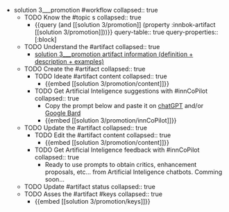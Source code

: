 
- solution 3___promotion #workflow
   collapsed:: true
  - TODO Know the #topic s
    collapsed:: true
    - {{query (and [[solution 3/promotion]] (property :innbok-artifact [[solution 3/promotion]]))}}
      query-table:: true
      query-properties:: [:block]
  - TODO Understand the #artifact
    collapsed:: true
    - [solution 3___promotion artifact information (definition + description + examples)](https://go.innbok.com/#/page/innBoK%2Fsolution-%28id%29%2Fpromotion%2Finfo)
  - TODO Create the #artifact
     collapsed:: true
    - TODO Ideate #artifact content
      collapsed:: true
      - {{embed [[solution 3/promotion/content]]}}
    - TODO Get Artificial Inteligence suggestions with #innCoPilot
      collapsed:: true
      - Copy the prompt below and paste it on [chatGPT](https://chat.openai.com) and/or [Google Bard](https://bard.google.com/chat)
      - {{embed [[solution 3/promotion/innCoPilot]]}}
  - TODO Update the #artifact
    collapsed:: true
    - TODO Edit the #artifact content
     collapsed:: true
      - {{embed [[solution 3/promotion/content]]}}
    - TODO Get Artificial Inteligence feedback with #innCoPilot
      collapsed:: true
      - Ready to use prompts to obtain critics, enhancement proposals, etc... from Artificial Inteligence chatbots. Comming soon...
  - TODO Update #artifact status
    collapsed:: true
  - TODO Asses the #artifact #keys
    collapsed:: true
    - {{embed [[solution 3/promotion/keys]]}}



